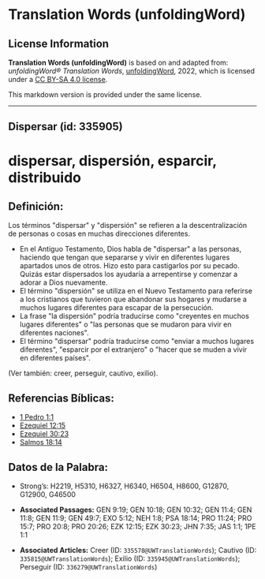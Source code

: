 # Translation Words (unfoldingWord)

## License Information

**Translation Words (unfoldingWord)** is based on and adapted from: _unfoldingWord® Translation Words_, [unfoldingWord](https://unfoldingword.org/utw), 2022, which is licensed under a [CC BY-SA 4.0 license](https://creativecommons.org/licenses/by-sa/4.0/legalcode.en).

This markdown version is provided under the same license.



--------------------------------

## Dispersar (id: 335905)

dispersar, dispersión, esparcir, distribuido
============================================

Definición:
-----------

Los términos "dispersar" y "dispersión" se refieren a la descentralización de personas o cosas en muchas direcciones diferentes.

* En el Antiguo Testamento, Dios habla de "dispersar" a las personas, haciendo que tengan que separarse y vivir en diferentes lugares apartados unos de otros. Hizo esto para castigarlos por su pecado. Quizás estar dispersados los ayudaría a arrepentirse y comenzar a adorar a Dios nuevamente.
* El término "dispersión" se utiliza en el Nuevo Testamento para referirse a los cristianos que tuvieron que abandonar sus hogares y mudarse a muchos lugares diferentes para escapar de la persecución.
* La frase "la dispersión" podría traducirse como "creyentes en muchos lugares diferentes" o "las personas que se mudaron para vivir en diferentes naciones".
* El término "dispersar" podría traducirse como "enviar a muchos lugares diferentes", "esparcir por el extranjero" o "hacer que se muden a vivir en diferentes países".

(Ver también: creer, perseguir, cautivo, exilio).

Referencias Bíblicas:
---------------------

* [1 Pedro 1:1](https://ref.ly/1Pet1:1)
* [Ezequiel 12:15](https://ref.ly/Ezek12:15)
* [Ezequiel 30:23](https://ref.ly/Ezek30:23)
* [Salmos 18:14](https://ref.ly/Ps18:14)

Datos de la Palabra:
--------------------

* Strong’s: H2219, H5310, H6327, H6340, H6504, H8600, G12870, G12900, G46500

* **Associated Passages:** GEN 9:19; GEN 10:18; GEN 10:32; GEN 11:4; GEN 11:8; GEN 11:9; GEN 49:7; EXO 5:12; NEH 1:8; PSA 18:14; PRO 11:24; PRO 15:7; PRO 20:8; PRO 20:26; EZK 12:15; EZK 30:23; JHN 7:35; JAS 1:1; 1PE 1:1
* **Associated Articles:** Creer (ID: `335578@UWTranslationWords`); Cautivo (ID: `335815@UWTranslationWords`); Exilio (ID: `335945@UWTranslationWords`); Perseguir (ID: `336279@UWTranslationWords`)

